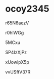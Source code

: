 # ocoy2345
































r65N6aezV
















r0hlWGg








5MCxu




SP4IzXjPz


xUowlpX5p

vvUSftV37R
